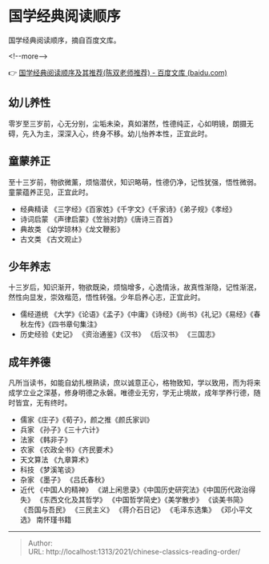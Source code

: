# 国学经典阅读顺序


国学经典阅读顺序，摘自百度文库。

&lt;!--more--&gt;

👉 [国学经典阅读顺序及其推荐(陈双老师推荐) - 百度文库 (baidu.com)](https://wenku.baidu.com/view/67b4a54658fafab069dc02d7.html)

## 幼儿养性

零岁至三岁前，心无分别，尘垢未染，真如湛然，性德纯正，心如明镜，朗摄无碍，先入为主，深深入心，终身不移。幼儿怡养本性，正宜此时。  

## 童蒙养正

至十三岁前，物欲微薰，烦恼潜伏，知识略萌，性德仍净，记性犹强，悟性微弱。童蒙蕴养正见，正宜此时。

- 经典精读 《三字经》《百家姓》《千字文》《千家诗》《弟子规》《孝经》
- 诗词启蒙 《声律启蒙》《笠翁对韵》《唐诗三百首》
- 典故类 《幼学琼林》《龙文鞭影》
- 古文类 《古文观止》

## 少年养志

十三岁后，知识渐开，物欲既染，烦恼增多，心逸情泳，故真性渐隐，记性渐泯，然性向显发，崇效楷范，悟性转强。少年启养心志，正宜此时。  

- 儒经道统 《大学》《论语》《孟子》《中庸》《诗经》《尚书》《礼记》《易经》《春秋左传》《四书章句集注》  
- 历史经验《史记》 《资治通鉴》《汉书》 《后汉书》 《三国志》

## 成年养德

凡所当读书，如能自幼扎根熟读，庶以诚意正心，格物致知，学以致用，而为将来成学立业之深基，修身明德之永磐。唯德业无穷，学无止境故，成年学养行德，随时皆宜，无有终时。

- 儒家《庄子》《荀子》，颜之推《颜氏家训》
- 兵家 《孙子》《三十六计》
- 法家 《韩非子》
- 农家 《农政全书》《齐民要术》
- 天文算法 《九章算术》
- 科技 《梦溪笔谈》
- 杂家 《墨子》 《吕氏春秋》
- 近代 《中国人的精神》 《湖上闲思录》《中国历史研究法》《中国历代政治得失》 《东西文化及其哲学》 《中国哲学简史》《美学散步》 《谈美书简》 《吾国与吾民》 《三民主义》 《蒋介石日记》 《毛泽东选集》 《邓小平文选》 南怀瑾书籍


---

> Author:   
> URL: http://localhost:1313/2021/chinese-classics-reading-order/  

